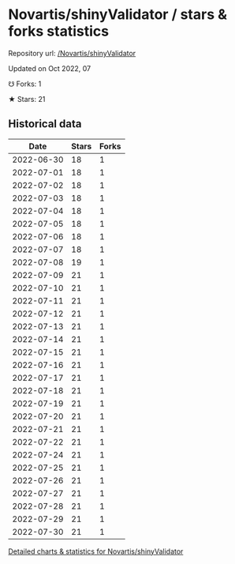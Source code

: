 # Novartis/shinyValidator / stars & forks statistics

Repository url: [/Novartis/shinyValidator](https://github.com/Novartis/shinyValidator)

Updated on Oct 2022, 07

☋ Forks: 1

★ Stars: 21

## Historical data
| Date | Stars | Forks |
|------|-------|-------|
| 2022-06-30 | 18 | 1 | 
| 2022-07-01 | 18 | 1 | 
| 2022-07-02 | 18 | 1 | 
| 2022-07-03 | 18 | 1 | 
| 2022-07-04 | 18 | 1 | 
| 2022-07-05 | 18 | 1 | 
| 2022-07-06 | 18 | 1 | 
| 2022-07-07 | 18 | 1 | 
| 2022-07-08 | 19 | 1 | 
| 2022-07-09 | 21 | 1 | 
| 2022-07-10 | 21 | 1 | 
| 2022-07-11 | 21 | 1 | 
| 2022-07-12 | 21 | 1 | 
| 2022-07-13 | 21 | 1 | 
| 2022-07-14 | 21 | 1 | 
| 2022-07-15 | 21 | 1 | 
| 2022-07-16 | 21 | 1 | 
| 2022-07-17 | 21 | 1 | 
| 2022-07-18 | 21 | 1 | 
| 2022-07-19 | 21 | 1 | 
| 2022-07-20 | 21 | 1 | 
| 2022-07-21 | 21 | 1 | 
| 2022-07-22 | 21 | 1 | 
| 2022-07-24 | 21 | 1 | 
| 2022-07-25 | 21 | 1 | 
| 2022-07-26 | 21 | 1 | 
| 2022-07-27 | 21 | 1 | 
| 2022-07-28 | 21 | 1 | 
| 2022-07-29 | 21 | 1 | 
| 2022-07-30 | 21 | 1 | 


[Detailed charts & statistics for Novartis/shinyValidator](https://reviewgithub.com/rep/Novartis/shinyValidator)
